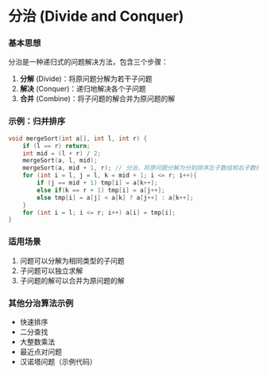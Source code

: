 # 分治 (Divide and Conquer)

### 基本思想

分治是一种递归式的问题解决方法，包含三个步骤：

1. **分解** (Divide)：将原问题分解为若干子问题
2. **解决** (Conquer)：递归地解决各个子问题
3. **合并** (Combine)：将子问题的解合并为原问题的解

### 示例：归并排序

```cpp
void mergeSort(int a[], int l, int r) {
    if (l == r) return;
    int mid = (l + r) / 2;
    mergeSort(a, l, mid);
    mergeSort(a, mid + 1, r); // 分治，将原问题分解为分别排序左子数组和右子数组
    for (int i = l, j = l, k = mid + 1; i <= r; i++){
        if (j == mid + 1) tmp[i] = a[k++];
        else if(k == r + 1) tmp[i] = a[j++];
        else tmp[i] = a[j] < a[k] ? a[j++] : a[k++];
    }
    for (int i = l; i <= r; i++) a[i] = tmp[i];
}
```

### 适用场景

1. 问题可以分解为相同类型的子问题
2. 子问题可以独立求解
3. 子问题的解可以合并为原问题的解

### 其他分治算法示例

- 快速排序
- 二分查找
- 大整数乘法
- 最近点对问题
- 汉诺塔问题（示例代码）